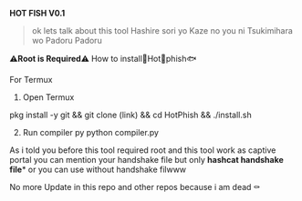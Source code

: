**HOT FISH V0.1**

>ok lets talk about this tool
>Hashire sori yo
>Kaze no you ni
>Tsukimihara wo
>Padoru Padoru

⚠️**Root is Required**⚠️
How to install🤔Hot🥵phish🐟

For Termux
1. Open Termux

pkg install -y git && git clone (link) && cd HotPhish && ./install.sh

2. Run compiler py
python compiler.py


As i told you before this tool required root and this tool work as captive portal 
you can mention your handshake file but only **hashcat handshake file***
or
you can use without handshake filwww

No more Update in this repo and other repos because i am dead ⚰️

